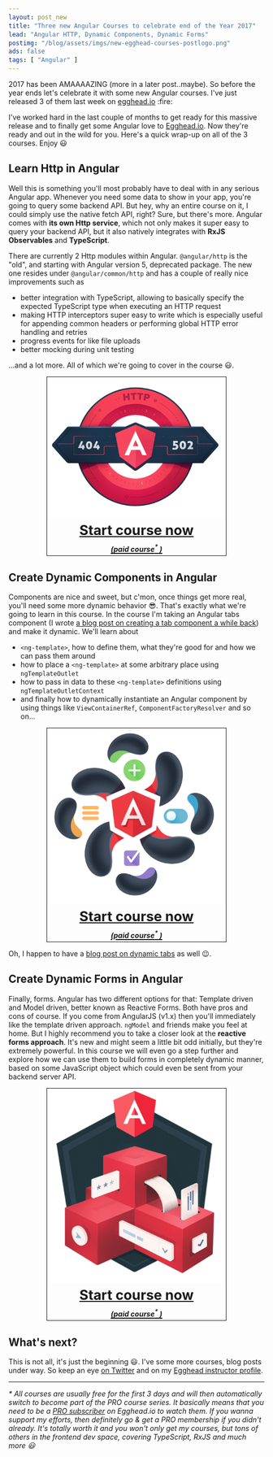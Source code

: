 ```yaml
---
layout: post_new
title: "Three new Angular Courses to celebrate end of the Year 2017"
lead: "Angular HTTP, Dynamic Components, Dynamic Forms"
postimg: "/blog/assets/imgs/new-egghead-courses-postlogo.png"
ads: false
tags: [ "Angular" ]
---
```


<div class="article-intro">
	2017 has been AMAAAAZING (more in a later post..maybe). So before the year ends let's celebrate it with some new Angular courses. I've just released 3 of them last week on <a href="https://egghead.io/instructors/juri-strumpflohner" target="_blank">egghead.io</a> :fire:
</div>

I've worked hard in the last couple of months to get ready for this massive release and to finally get some Angular love to <a href="https://egghead.io/instructors/juri-strumpflohner" target="_blank">Egghead.io</a>. Now they're ready and out in the wild for you. Here's a quick wrap-up on all of the 3 courses. Enjoy :smiley:

## Learn Http in Angular

Well this is something you'll most probably have to deal with in any serious Angular app. Whenever you need some data to show in your app, you're going to query some backend API. But hey, why an entire course on it, I could simply use the native fetch API, right? Sure, but there's more. Angular comes with **its own Http service**, which not only makes it super easy to query your backend API, but it also natively integrates with **RxJS Observables** and **TypeScript**.

There are currently 2 Http modules within Angular. `@angular/http` is the "old", and starting with Angular version 5, deprecated package. The new one resides under `@angular/common/http` and has a couple of really nice improvements such as

* better integration with TypeScript, allowing to basically specify the expected TypeScript type when executing an HTTP request
* making HTTP interceptors super easy to write which is especially useful for appending common headers or performing global HTTP error handling and retries
* progress events for like file uploads
* better mocking during unit testing

...and a lot more. All of which we're going to cover in the course :smiley:.

<a href="https://egghead.io/courses/learn-http-in-angular" class="egghead-lesson" data-lessonuid="courses/learn-http-in-angular" style="font-size: 27px;text-align:center;display: block;font-weight: bold;border: 1px solid;width: 70%;margin: 0 auto;">
    <img src="/blog/assets/imgs/egghead-logo-http.png" style="width:350px"><br>
    Start course now<br>
    <i style="font-size:14px">(paid course<sup>*</sup> )</i>
</a>

## Create Dynamic Components in Angular

Components are nice and sweet, but c'mon, once things get more real, you'll need some more dynamic behavior :sunglasses:. That's exactly what we're going to learn in this course. In the course I'm taking an Angular tabs component (I wrote [a blog post on creating a tab component a while back](/blog/2016/02/learning-ng2-creating-tab-component/)) and make it dynamic. We'll learn about

* `<ng-template>`, how to define them, what they're good for and how we can pass them around
* how to place a `<ng-template>` at some arbitrary place using `ngTemplateOutlet`
* how to pass in data to these `<ng-template>` definitions using `ngTemplateOutletContext`
* and finally how to dynamically instantiate an Angular component by using things like `ViewContainerRef`, `ComponentFactoryResolver` and so on...

<a href="https://egghead.io/courses/create-dynamic-components-in-angular" class="egghead-lesson" data-lessonuid="courses/create-dynamic-components-in-angular" style="font-size: 27px;text-align:center;display: block;font-weight: bold;border: 1px solid;width: 70%;margin: 0 auto;">
    <img src="/blog/assets/imgs/egghead-logo-dyn-cmp.png" style="width:350px"><br>
    Start course now<br>
    <i style="font-size:14px">(paid course<sup>*</sup> )</i>
</a>

Oh, I happen to have a [blog post on dynamic tabs](/blog/2017/07/ng2-dynamic-tab-component/) as well :wink:.

## Create Dynamic Forms in Angular

Finally, forms. Angular has two different options for that: Template driven and Model driven, better known as Reactive Forms. Both have pros and cons of course. If you come from AngularJS (v1.x) then you'll immediately like the template driven approach. `ngModel` and friends make you feel at home. But I highly recommend you to take a closer look at the **reactive forms approach**. It's new and might seem a little bit odd initially, but they're extremely powerful. In this course we will even go a step further and explore how we can use them to build forms in completely dynamic manner, based on some JavaScript object which could even be sent from your backend server API.

<a href="https://egghead.io/courses/create-dynamic-forms-in-angular" class="egghead-lesson" data-lessonuid="courses/create-dynamic-forms-in-angular" style="font-size: 27px;text-align:center;display: block;font-weight: bold;border: 1px solid;width: 70%;margin: 0 auto;">
    <img src="/blog/assets/imgs/egghead-logo-dyn-forms.png" style="width:350px"><br>
    Start course now<br>
    <i style="font-size:14px">(paid course<sup>*</sup> )</i>
</a>

## What's next?

This is not all, it's just the beginning :smiley:. I've some more courses, blog posts under way. So keep an eye [on Twitter](https://twitter.com/juristr) and on my [Egghead instructor profile](https://egghead.io/instructors/juri-strumpflohner).

---

_\* All courses are usually free for the first 3 days and will then automatically switch to become part of the PRO course series. It basically means that you need to be a <a href="https://egghead.io/pricing">PRO subscriber</a> on Egghead.io to watch them. If you wanna support my efforts, then definitely go & get a PRO membership if you didn't already. It's totally worth it and you won't only get my courses, but tons of others in the frontend dev space, covering TypeScript, RxJS and much more :smiley:_
